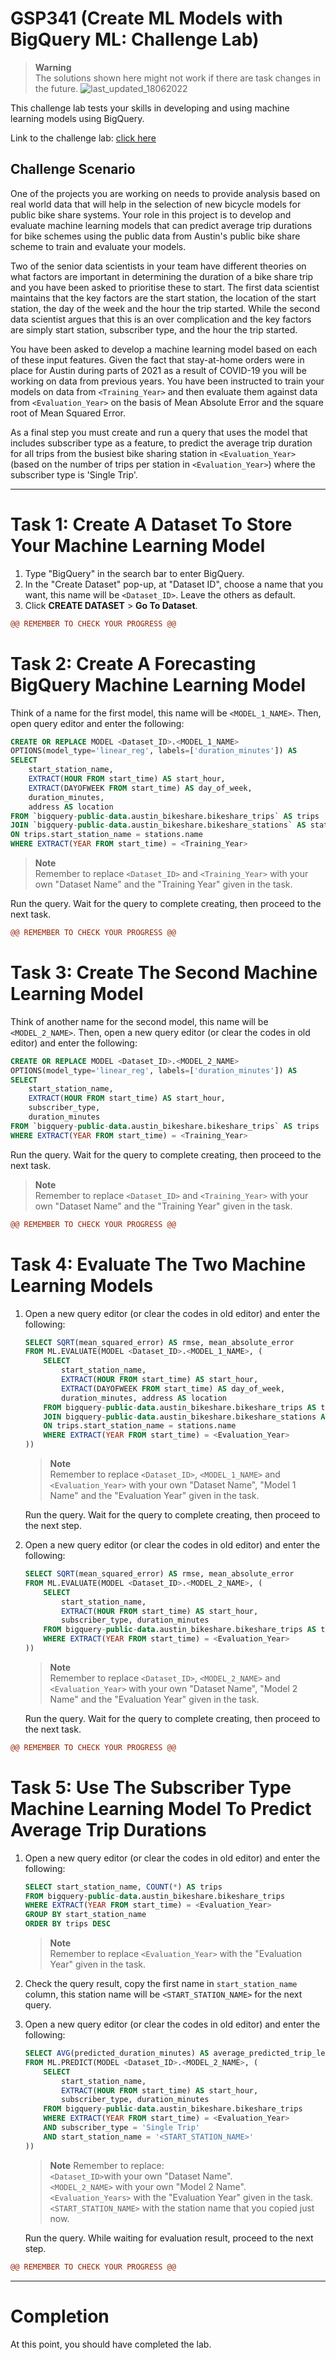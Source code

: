 # GSP341 (Create ML Models with BigQuery ML: Challenge Lab)

<!-- Disclaimer Section -->
> **Warning**
> <br>The solutions shown here might not work if there are task changes in the future.
![last_updated_18062022](https://img.shields.io/badge/last%20updated-18%20June%202022-red)

<!-- Lab Description With Link -->
This challenge lab tests your skills in developing and using machine learning models using BigQuery.

Link to the challenge lab: [click here](https://www.cloudskillsboost.google/focuses/14294?parent=catalog)

## Challenge Scenario 

One of the projects you are working on needs to provide analysis based on real world data that will help in the selection of new bicycle models for public bike share systems. Your role in this project is to develop and evaluate machine learning models that can predict average trip durations for bike schemes using the public data from Austin's public bike share scheme to train and evaluate your models.

Two of the senior data scientists in your team have different theories on what factors are important in determining the duration of a bike share trip and you have been asked to prioritise these to start. The first data scientist maintains that the key factors are the start station, the location of the start station, the day of the week and the hour the trip started. While the second data scientist argues that this is an over complication and the key factors are simply start station, subscriber type, and the hour the trip started.

You have been asked to develop a machine learning model based on each of these input features. Given the fact that stay-at-home orders were in place for Austin during parts of 2021 as a result of COVID-19 you will be working on data from previous years. You have been instructed to train your models on data from `<Training_Year>` and then evaluate them against data from `<Evaluation_Year>` on the basis of Mean Absolute Error and the square root of Mean Squared Error.

As a final step you must create and run a query that uses the model that includes subscriber type as a feature, to predict the average trip duration for all trips from the busiest bike sharing station in `<Evaluation_Year>` (based on the number of trips per station in `<Evaluation_Year>`) where the subscriber type is 'Single Trip'.

---

<!-- Task and Solution -->
# Task 1: Create A Dataset To Store Your Machine Learning Model

1. Type "BigQuery" in the search bar to enter BigQuery. 
2. In the "Create Dataset" pop-up, at "Dataset ID", choose a name that you want, this name will be `<Dataset_ID>`. Leave the others as default.
3. Click **CREATE DATASET** > **Go To Dataset**.

```diff
@@ REMEMBER TO CHECK YOUR PROGRESS @@
```

# Task 2: Create A Forecasting BigQuery Machine Learning Model

Think of a name for the first model, this name will be `<MODEL_1_NAME>`. Then, open query editor and enter the following:

```sql
CREATE OR REPLACE MODEL <Dataset_ID>.<MODEL_1_NAME>
OPTIONS(model_type='linear_reg', labels=['duration_minutes']) AS
SELECT
    start_station_name,
    EXTRACT(HOUR FROM start_time) AS start_hour,
    EXTRACT(DAYOFWEEK FROM start_time) AS day_of_week,
    duration_minutes,
    address AS location
FROM `bigquery-public-data.austin_bikeshare.bikeshare_trips` AS trips
JOIN `bigquery-public-data.austin_bikeshare.bikeshare_stations` AS stations
ON trips.start_station_name = stations.name
WHERE EXTRACT(YEAR FROM start_time) = <Training_Year>
```

> **Note**
> <br>Remember to replace `<Dataset_ID>` and `<Training_Year>` with your own "Dataset Name" and the "Training Year" given in the task.

Run the query. Wait for the query to complete creating, then proceed to the next task.

```diff
@@ REMEMBER TO CHECK YOUR PROGRESS @@
```

# Task 3: Create The Second Machine Learning Model

Think of another name for the second model, this name will be `<MODEL_2_NAME>`. Then, open a new query editor (or clear the codes in old editor) and enter the following:

```sql
CREATE OR REPLACE MODEL <Dataset_ID>.<MODEL_2_NAME>
OPTIONS(model_type='linear_reg', labels=['duration_minutes']) AS
SELECT
    start_station_name,
    EXTRACT(HOUR FROM start_time) AS start_hour,
    subscriber_type,
    duration_minutes
FROM `bigquery-public-data.austin_bikeshare.bikeshare_trips` AS trips
WHERE EXTRACT(YEAR FROM start_time) = <Training_Year>
```

Run the query. Wait for the query to complete creating, then proceed to the next task.

> **Note**
> <br>Remember to replace `<Dataset_ID>` and `<Training_Year>` with your own "Dataset Name" and the "Training Year" given in the task.

```diff
@@ REMEMBER TO CHECK YOUR PROGRESS @@
```

# Task 4: Evaluate The Two Machine Learning Models

1. Open a new query editor (or clear the codes in old editor) and enter the following:

    ```sql
    SELECT SQRT(mean_squared_error) AS rmse, mean_absolute_error
    FROM ML.EVALUATE(MODEL <Dataset_ID>.<MODEL_1_NAME>, (
        SELECT
            start_station_name,
            EXTRACT(HOUR FROM start_time) AS start_hour,
            EXTRACT(DAYOFWEEK FROM start_time) AS day_of_week,
            duration_minutes, address AS location
        FROM bigquery-public-data.austin_bikeshare.bikeshare_trips AS trips
        JOIN bigquery-public-data.austin_bikeshare.bikeshare_stations AS stations
        ON trips.start_station_name = stations.name
        WHERE EXTRACT(YEAR FROM start_time) = <Evaluation_Year>
    ))
    ```

    > **Note**
    > <br>Remember to replace `<Dataset_ID>`, `<MODEL_1_NAME>` and `<Evaluation_Year>` with your own "Dataset Name", "Model 1 Name" and the "Evaluation Year" given in the task.

    Run the query. Wait for the query to complete creating, then proceed to the next step.

2. Open a new query editor (or clear the codes in old editor) and enter the following:

    ```sql
    SELECT SQRT(mean_squared_error) AS rmse, mean_absolute_error
    FROM ML.EVALUATE(MODEL <Dataset_ID>.<MODEL_2_NAME>, (
        SELECT
            start_station_name,
            EXTRACT(HOUR FROM start_time) AS start_hour,
            subscriber_type, duration_minutes
        FROM bigquery-public-data.austin_bikeshare.bikeshare_trips AS trips
        WHERE EXTRACT(YEAR FROM start_time) = <Evaluation_Year>
    ))
    ```

    > **Note**
    > <br>Remember to replace `<Dataset_ID>`, `<MODEL_2_NAME>` and `<Evaluation_Year>` with your own "Dataset Name", "Model 2 Name" and the "Evaluation Year" given in the task.

    Run the query. Wait for the query to complete creating, then proceed to the next task.

```diff
@@ REMEMBER TO CHECK YOUR PROGRESS @@
```

# Task 5: Use The Subscriber Type Machine Learning Model To Predict Average Trip Durations

1. Open a new query editor (or clear the codes in old editor) and enter the following:

    ```sql
    SELECT start_station_name, COUNT(*) AS trips
    FROM bigquery-public-data.austin_bikeshare.bikeshare_trips
    WHERE EXTRACT(YEAR FROM start_time) = <Evaluation_Year>
    GROUP BY start_station_name
    ORDER BY trips DESC
    ```
    > **Note**
    > <br>Remember to replace `<Evaluation_Year>` with the "Evaluation Year" given in the task.

2. Check the query result, copy the first name in `start_station_name` column, this station name will be `<START_STATION_NAME>` for the next query.
3. Open a new query editor (or clear the codes in old editor) and enter the following:

    ```sql
    SELECT AVG(predicted_duration_minutes) AS average_predicted_trip_length
    FROM ML.PREDICT(MODEL <Dataset_ID>.<MODEL_2_NAME>, (
        SELECT
            start_station_name,
            EXTRACT(HOUR FROM start_time) AS start_hour,
            subscriber_type, duration_minutes
        FROM bigquery-public-data.austin_bikeshare.bikeshare_trips
        WHERE EXTRACT(YEAR FROM start_time) = <Evaluation_Year>
        AND subscriber_type = 'Single Trip'
        AND start_station_name = '<START_STATION_NAME>'
    ))
    ```

    > **Note** Remember to replace:
    > <br>`<Dataset_ID>`with your own "Dataset Name".
    > <br>`<MODEL_2_NAME>` with your own "Model 2 Name".
    > <br>`<Evaluation_Years>` with the "Evaluation Year" given in the task.
    > <br>`<START_STATION_NAME>` with the station name that you copied just now.

    Run the query. While waiting for evaluation result, proceed to the next step.

```diff
@@ REMEMBER TO CHECK YOUR PROGRESS @@
```

---

<!-- Completion Section -->
# Completion

At this point, you should have completed the lab.